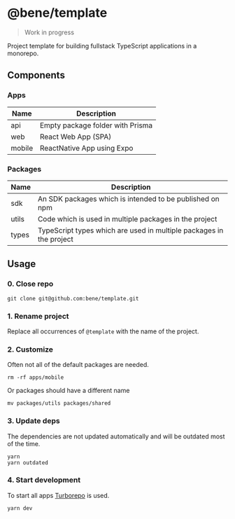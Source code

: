 # @bene/template

> Work in progress

Project template for building fullstack TypeScript applications in a monorepo.

## Components

### Apps

| Name   | Description                      |
| ------ | -------------------------------- |
| api    | Empty package folder with Prisma |
| web    | React Web App (SPA)              |
| mobile | ReactNative App using Expo       |

### Packages

| Name  | Description                                                         |
| ----- | ------------------------------------------------------------------- |
| sdk   | An SDK packages which is intended to be published on npm            |
| utils | Code which is used in multiple packages in the project              |
| types | TypeScript types which are used in multiple packages in the project |

## Usage

### 0. Close repo

```shell
git clone git@github.com:bene/template.git
```

### 1. Rename project

Replace all occurrences of `@template` with the name of the project.

### 2. Customize

Often not all of the default packages are needed.

```shell
rm -rf apps/mobile
```

Or packages should have a different name

```shell
mv packages/utils packages/shared
```

### 3. Update deps

The dependencies are not updated automatically and will be outdated most of the
time.

```shell
yarn
yarn outdated
```

### 4. Start development

To start all apps [Turborepo](https://turbo.build/) is used.

```shell
yarn dev
```
